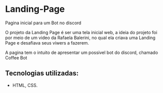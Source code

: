 # Landing-Page
Pagina inicial para um Bot no discord

O projeto da Landing Page é ser uma tela inicial web, a ideia do projeto foi por meio de um video da Rafaela Balerini, no qual ela criava uma Landing Page e desafiava seus viwers a fazerem.

A pagina tem o intuito de apresentar um possivel bot do discord, chamado Coffee Bot

## Tecnologias utilizadas:
- HTML, CSS.
